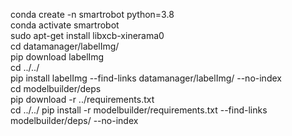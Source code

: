 conda create -n smartrobot python=3.8  
conda activate smartrobot  
sudo apt-get install libxcb-xinerama0  
cd datamanager/labelImg/  
pip download labelImg  
cd ../../  
pip install labelImg --find-links datamanager/labelImg/ --no-index  
cd modelbuilder/deps  
pip download -r ../requirements.txt  
cd ../../
pip install -r modelbuilder/requirements.txt --find-links modelbuilder/deps/ --no-index
